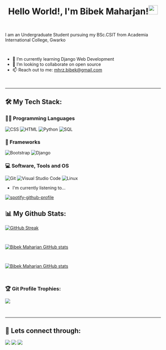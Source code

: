 <h1 align="center">Hello World!, I'm Bibek Maharjan!<img src="https://raw.githubusercontent.com/MartinHeinz/MartinHeinz/master/wave.gif" width="30px" height="30px" /></h1>
<br>

I am an Undergraduate Student
pursuing my BSc.CSIT from Academia International College, Gwarko

<br>


<!-- - ✍ You can find my resume here [Resume] -->
- 🌱 I’m currently learning Django Web Development
- 👯 I’m looking to collaborate on open source
- 📫 Reach out to me: mhrz.bibek@gmail.com

<br>
<hr>

## 🛠️  My Tech Stack:

### 👨‍💻 Programming Languages

<p>
<img alt="CSS" src="https://img.shields.io/badge/CSS%20-%231572B6.svg?logo=css3&logoColor=white">
<img alt="HTML" src="https://img.shields.io/badge/HTML%20-%23E34F26.svg?logo=html5&logoColor=white">
<!-- <img alt="JavaScript" src="https://img.shields.io/badge/JavaScript%20-%23F7DF1E.svg?logo=javascript&logoColor=black"> -->
<img alt="Python" src="https://img.shields.io/badge/Python%20-%2314354C.svg?logo=python&logoColor=white">
<img alt="SQL" src="https://img.shields.io/badge/SQL%20-%23025E8C.svg?logo=amazon-dynamodb&logoColor=white">
</p>

### 🧰 Frameworks
<p>
<img alt="Bootstrap" src="https://img.shields.io/badge/Bootstrap-563D7C?style=for-the-badge&logo=bootstrap&logoColor=white">
<img alt="Django" src="https://img.shields.io/badge/Django-092E20?style=for-the-badge&logo=django&logoColor=white">
</p>

### 💻 Software, Tools and OS
<p>
<img alt="Git" src="https://img.shields.io/badge/Git%20-%23F05033.svg?logo=git&logoColor=white">
<img alt="Visual Studio Code" src="https://img.shields.io/badge/Visual%20Studio%20Code-0078d7.svg?logo=visual-studio-code&logoColor=white">
<!-- <img alt="Windows" src="https://img.shields.io/badge/Windows%20-%0078D6.svg?logo=Windows&logoColor=white"> -->
<img alt="Linux" src="https://img.shields.io/badge/Linux-383838?logo=Linux&logoColor=white">
</p>
                                   
                                   
- I'm currently listening to...

[![spotify-github-profile](https://spotify-github-profile.vercel.app/api/view?uid=kohux1jvi7ze8o2lc2mqe49uz&cover_image=true&theme=natemoo-re&bar_color=53b14f&bar_color_cover=false)](https://github.com/kittinan/spotify-github-profile)
<br>
                                   

## 📊 My Github Stats:

[![GitHub Streak](https://github-readme-streak-stats.herokuapp.com?user=Bibekmhrz&theme=gruvbox&hide_border=true&date_format=M%20j%5B%2C%20Y%5D)](https://git.io/streak-stats)

<br>

[![Bibek Maharjan GitHub stats](https://github-readme-stats.vercel.app/api?username=Bibekmhrz&show_icons=true&theme=gruvbox)](https://github.com/anuraghazra/github-readme-stats)

<br>

[![Bibek Maharjan GitHub stats](https://github-readme-stats.vercel.app/api/top-langs?username=Bibekmhrz&show_icons=true&locale=en&layout=compact&theme=gruvbox)](https://github.com/anuraghazra/github-readme-stats)


<br/>

### 🏆 Git Profile Trophies:
<p align="left"><img src = "https://github-profile-trophy.vercel.app/?username=Bibekmhrz&theme=juicyfresh&no-bg=true"/></p>
<br>

<hr>

## 🤝 Lets connect through:
<a href="https://www.facebook.com/"><img src="https://img.icons8.com/fluency/48/000000/meta.png"/></a>
<a href="https://twitter.com/"><img src="https://img.icons8.com/color/48/000000/twitter--v1.png"/></a>
<a href="https://www.linkedin.com/"><img src="https://img.icons8.com/color/48/000000/linkedin.png"/></a>
                                   
